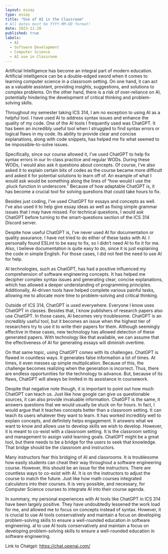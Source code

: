 ```yaml
---
layout: essay
type: essay
title: "Use of AI in the Classroom"
# All dates must be YYYY-MM-DD format!
date: 2023-11-20
published: true
labels:
  - AI
  - Software Development
  - Computer Science
  - AI use in Classroom
---
```


Artificial Intelligence has become an integral part of modern education. Artificial intelligence can be a double-edged sword when it comes to learning computer science in a classroom setting. On one hand, it can act as a valuable assistant, providing insights, suggestions, and solutions to complex problems. On the other hand, there is a risk of over-reliance on AI, potentially hindering the development of critical thinking and problem-solving skills.

Throughout my semester taking ICS 314, I am no exception to using AI as a helpful tool. I have used AI to address syntax issues and enhance the quality of my code. One of the AI tools I frequently used was ChatGPT. It has been an incredibly useful tool when I struggled to find syntax errors or logical flaws in my code. Its ability to provide clear and concise explanations, along with code snippets, has helped me fix what seemed to be impossible-to-solve issues.

Specifically, since our course allowed it, I’ve used ChatGPT to help fix syntax errors in our In-class practice and regular WODs. During these WODs, I would also ask it questions about concepts. Of course, I’ve also asked it to explain certain bits of codes as the course became more difficult and asked it for potential solutions to learn off of. An example of what I would ask would be something along the lines of “how would I use the .pluck function in underscore.” Because of how adaptable ChatGPT is, it has become a crucial tool for solving questions that could take hours to fix.

Besides just coding, I’ve used ChatGPT for essays and concepts as well. I’ve also used it to help give essay ideas as well as fixing simple grammar issues that I may have missed. For technical questions, I would ask ChatGPT before turning to the smart-questions section of the ICS 314 Discord server. 

Despite how useful ChatGPT is, I’ve never used AI for documentation or quality assurance. I have not tried to do either of these tasks with AI. I personally found ESLint to be easy to fix, so I didn’t need AI to fix it for me. Also, I believe documentation is quite easy to do, since it is just explaining the code in simple English. For those cases, I did not feel the need to use AI for help.

AI technologies, such as ChatGPT, has had a positive influenced my comprehension of software engineering concepts. It has helped me decipher complex syntax issues and generating clear, concise explanations, which has allowed a deeper understanding of programming principles. Additionally, AI-driven tools have helped complete various painful tasks, allowing me to allocate more time to problem-solving and critical thinking.

Outside of ICS 314, ChatGPT is used everywhere. Everyone I know uses ChatGPT in classes. Besides that, I know publishers of research papers also use ChatGPT. In those cases, AI becomes very troublesome. ChatGPT is an incredibly useful tool, but it becomes an issue when the highest tier of researchers try to use it to write their papers for them. Although seemingly effective in these cases, new technology has allowed detection of these generated papers. With technology like that available, we can assume that the  effectiveness of AI for generating essays will diminish overtime.

On that same topic, using ChatGPT comes with its challenges. ChatGPT is flawed in countless ways. It generates false information a lot of times. At times, it even messes up simple multiplication. Because of this, the challenge becomes realizing when the generation is incorrect. Thus, there are endless opportunities for the technology to advance. But, because of its flaws, ChatGPT will always be limited in its assistance in coursework.

Despite that negative note though, it is important to point out how much ChatGPT can teach us. Just like how google can give us questionable sources, it can also provide invaluable information. ChatGPT is the same, it answers questions that we would usually be stuck on for hours. In fact, I would argue that it teaches concepts better than a classroom setting. It can teach its users whatever they want to learn. It has worked incredibly well to explain concepts, and definitely helps engagement. It answers what we want to know and allows use to develop skills we wish to develop. However, it is meant to co-exist with a classroom setting. It is the classroom setting and management to assign valid learning goals. ChatGPT might be a great tool, but there needs to be a bridge for the users to seek that knowledge. That bridge should be the classroom and instructors. 

Many instructors fear this bridging of AI and classrooms. It is troublesome how easily students can cheat their way throughout a software engineering course. However, this should be an issue for the instructors. There are countless ways to co-exist with AI. It is on the instructors to adjust the course to match the future. Just like how math courses integrated calculators into their courses. It is very possible, and necessary, for Computer Science courses to integrate AI into their course agenda.

In summary, my personal experiences with AI tools like ChatGPT in ICS 314 have been largely positive. They have undoubtedly lessened the work load for me, and allowed me to focus on concepts instead of syntax. However, it is crucial to use AI tools conservatively and maintain a focus on developing problem-solving skills to ensure a well-rounded education in software engineering.
al to use AI tools conservatively and maintain a focus on developing problem-solving skills to ensure a well-rounded education in software engineering.

Link to Chatgpt: https://chat.openai.com/

